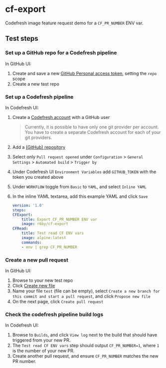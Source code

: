 # cf-export

Codefresh image feature request demo for a `CF_PR_NUMBER` ENV var.

## Test steps

### Set up a GitHub repo for a Codefresh pipeline

In GitHub UI:

1. Create and save a new [GitHub Personal access token](https://help.github.com/articles/creating-a-personal-access-token-for-the-command-line/), setting the `repo` scope
1. Create a new test repo

### Set up a Codefresh pipeline

In Codefresh UI:

1. Create a [Codefresh account](https://docs.codefresh.io/docs/create-an-account) with a GitHub user
    > Currently, it is possible to have only one git provider per account. You have to create a separate Codefresh account for each of your git providers.
1. Add a [(GitHub) repository](https://docs.codefresh.io/docs/getting-started-create-a-basic-pipeline)
1. Select only `Pull request opened` under `Configuration` > `General Settings` > `Automated build` > `Trigger by`
1. Under Codefresh UI `Environment Variables` add `GITHUB_TOKEN` with the token you created above
1. Under `WORKFLOW` toggle from `Basic` to `YAML`, and select `Inline YAML`
1. In the inline YAML textarea, add this example YAML and click `Save`

    ```yaml
    version: '1.0'
    steps:
    CFExport:
        title: Export CF_PR_NUMBER ENV var
        image: r6by/cf-export
    CFRead:
        title: Test read CF ENV vars
        image: alpine:latest
        commands:
        - env | grep CF_PR_NUMBER
    ```

### Create a new pull request

In GitHub UI:

1. Browse to your new test repo
1. Click [Create new file](https://help.github.com/articles/creating-new-files/)
1. Name your file `test` (file can be empty), select `Create a new branch for this commit and start a pull request`, and click `Propose new file`
1. On the next page, click `Create pull request`

### Check the codefresh pipeline build logs

In Codefresh UI:

1. Browse to `Builds`, and click `View log` next to the build that should have triggered from your new PR.
1. The `Test read CF ENV vars` step should output `CF_PR_NUMBER=1`, where `1` is the number of your new PR.
1. Create another pull request, and ensure `CF_PR_NUMBER` matches the new PR number.
